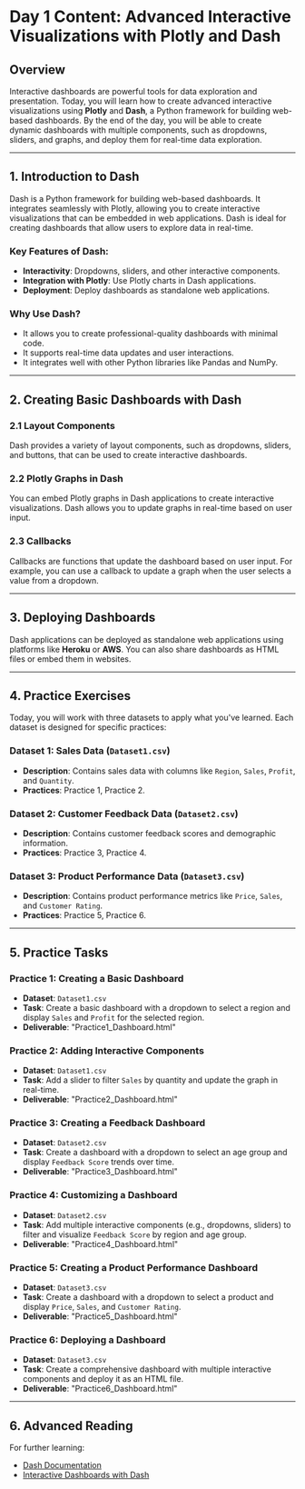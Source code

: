 # Day 1 Content: Advanced Interactive Visualizations with Plotly and Dash

## Overview
Interactive dashboards are powerful tools for data exploration and presentation. Today, you will learn how to create advanced interactive visualizations using **Plotly** and **Dash**, a Python framework for building web-based dashboards. By the end of the day, you will be able to create dynamic dashboards with multiple components, such as dropdowns, sliders, and graphs, and deploy them for real-time data exploration.

---

## 1. Introduction to Dash
Dash is a Python framework for building web-based dashboards. It integrates seamlessly with Plotly, allowing you to create interactive visualizations that can be embedded in web applications. Dash is ideal for creating dashboards that allow users to explore data in real-time.

### Key Features of Dash:
- **Interactivity**: Dropdowns, sliders, and other interactive components.
- **Integration with Plotly**: Use Plotly charts in Dash applications.
- **Deployment**: Deploy dashboards as standalone web applications.

### Why Use Dash?
- It allows you to create professional-quality dashboards with minimal code.
- It supports real-time data updates and user interactions.
- It integrates well with other Python libraries like Pandas and NumPy.

---

## 2. Creating Basic Dashboards with Dash
### 2.1 Layout Components
Dash provides a variety of layout components, such as dropdowns, sliders, and buttons, that can be used to create interactive dashboards.

### 2.2 Plotly Graphs in Dash
You can embed Plotly graphs in Dash applications to create interactive visualizations. Dash allows you to update graphs in real-time based on user input.

### 2.3 Callbacks
Callbacks are functions that update the dashboard based on user input. For example, you can use a callback to update a graph when the user selects a value from a dropdown.

---

## 3. Deploying Dashboards
Dash applications can be deployed as standalone web applications using platforms like **Heroku** or **AWS**. You can also share dashboards as HTML files or embed them in websites.

---

## 4. Practice Exercises
Today, you will work with three datasets to apply what you've learned. Each dataset is designed for specific practices:

### Dataset 1: Sales Data (`Dataset1.csv`)
- **Description**: Contains sales data with columns like `Region`, `Sales`, `Profit`, and `Quantity`.
- **Practices**: Practice 1, Practice 2.

### Dataset 2: Customer Feedback Data (`Dataset2.csv`)
- **Description**: Contains customer feedback scores and demographic information.
- **Practices**: Practice 3, Practice 4.

### Dataset 3: Product Performance Data (`Dataset3.csv`)
- **Description**: Contains product performance metrics like `Price`, `Sales`, and `Customer Rating`.
- **Practices**: Practice 5, Practice 6.

---

## 5. Practice Tasks
### Practice 1: Creating a Basic Dashboard
- **Dataset**: `Dataset1.csv`
- **Task**: Create a basic dashboard with a dropdown to select a region and display `Sales` and `Profit` for the selected region.
- **Deliverable**: "Practice1_Dashboard.html"

### Practice 2: Adding Interactive Components
- **Dataset**: `Dataset1.csv`
- **Task**: Add a slider to filter `Sales` by quantity and update the graph in real-time.
- **Deliverable**: "Practice2_Dashboard.html"

### Practice 3: Creating a Feedback Dashboard
- **Dataset**: `Dataset2.csv`
- **Task**: Create a dashboard with a dropdown to select an age group and display `Feedback Score` trends over time.
- **Deliverable**: "Practice3_Dashboard.html"

### Practice 4: Customizing a Dashboard
- **Dataset**: `Dataset2.csv`
- **Task**: Add multiple interactive components (e.g., dropdowns, sliders) to filter and visualize `Feedback Score` by region and age group.
- **Deliverable**: "Practice4_Dashboard.html"

### Practice 5: Creating a Product Performance Dashboard
- **Dataset**: `Dataset3.csv`
- **Task**: Create a dashboard with a dropdown to select a product and display `Price`, `Sales`, and `Customer Rating`.
- **Deliverable**: "Practice5_Dashboard.html"

### Practice 6: Deploying a Dashboard
- **Dataset**: `Dataset3.csv`
- **Task**: Create a comprehensive dashboard with multiple interactive components and deploy it as an HTML file.
- **Deliverable**: "Practice6_Dashboard.html"

---

## 6. Advanced Reading
For further learning:
- [Dash Documentation](https://dash.plotly.com/)
- [Interactive Dashboards with Dash](https://towardsdatascience.com/interactive-dashboards-with-dash)